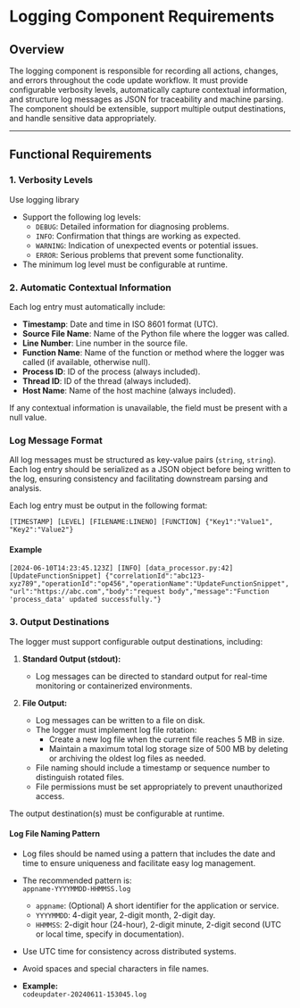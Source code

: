 # Logging Component Requirements

## Overview

The logging component is responsible for recording all actions, changes, and errors throughout the code update workflow. It must provide configurable verbosity levels, automatically capture contextual information, and structure log messages as JSON for traceability and machine parsing. The component should be extensible, support multiple output destinations, and handle sensitive data appropriately.

---

## Functional Requirements

### 1. Verbosity Levels

Use logging library

- Support the following log levels:
  - `DEBUG`: Detailed information for diagnosing problems.
  - `INFO`: Confirmation that things are working as expected.
  - `WARNING`: Indication of unexpected events or potential issues.
  - `ERROR`: Serious problems that prevent some functionality.
- The minimum log level must be configurable at runtime.

### 2. Automatic Contextual Information

Each log entry must automatically include:

- **Timestamp**: Date and time in ISO 8601 format (UTC).
- **Source File Name**: Name of the Python file where the logger was called.
- **Line Number**: Line number in the source file.
- **Function Name**: Name of the function or method where the logger was called (if available, otherwise null).
- **Process ID**: ID of the process (always included).
- **Thread ID**: ID of the thread (always included).
- **Host Name**: Name of the host machine (always included).

If any contextual information is unavailable, the field must be present with a null value.

### Log Message Format

All log messages must be structured as key-value pairs (`string`, `string`). Each log entry should be serialized as a JSON object before being written to the log, ensuring consistency and facilitating downstream parsing and analysis.

Each log entry must be output in the following format:

`[TIMESTAMP] [LEVEL] [FILENAME:LINENO] [FUNCTION] {"Key1":"Value1", "Key2":"Value2"}`

#### Example

`[2024-06-10T14:23:45.123Z] [INFO] [data_processor.py:42] [UpdateFunctionSnippet] {"correlationId":"abc123-xyz789","operationId":"op456","operationName":"UpdateFunctionSnippet","url":"https://abc.com","body":"request body","message":"Function 'process_data' updated successfully."}`

### 3. Output Destinations

The logger must support configurable output destinations, including:

1. **Standard Output (stdout):**

   - Log messages can be directed to standard output for real-time monitoring or containerized environments.

2. **File Output:**
   - Log messages can be written to a file on disk.
   - The logger must implement log file rotation:
     - Create a new log file when the current file reaches 5 MB in size.
     - Maintain a maximum total log storage size of 500 MB by deleting or archiving the oldest log files as needed.
   - File naming should include a timestamp or sequence number to distinguish rotated files.
   - File permissions must be set appropriately to prevent unauthorized access.

The output destination(s) must be configurable at runtime.

#### Log File Naming Pattern

- Log files should be named using a pattern that includes the date and time to ensure uniqueness and facilitate easy log management.
- The recommended pattern is:  
  `appname-YYYYMMDD-HHMMSS.log`

  - `appname`: (Optional) A short identifier for the application or service.
  - `YYYYMMDD`: 4-digit year, 2-digit month, 2-digit day.
  - `HHMMSS`: 2-digit hour (24-hour), 2-digit minute, 2-digit second (UTC or local time, specify in documentation).

- Use UTC time for consistency across distributed systems.
- Avoid spaces and special characters in file names.
- **Example:**  
   `codeupdater-20240611-153045.log`

